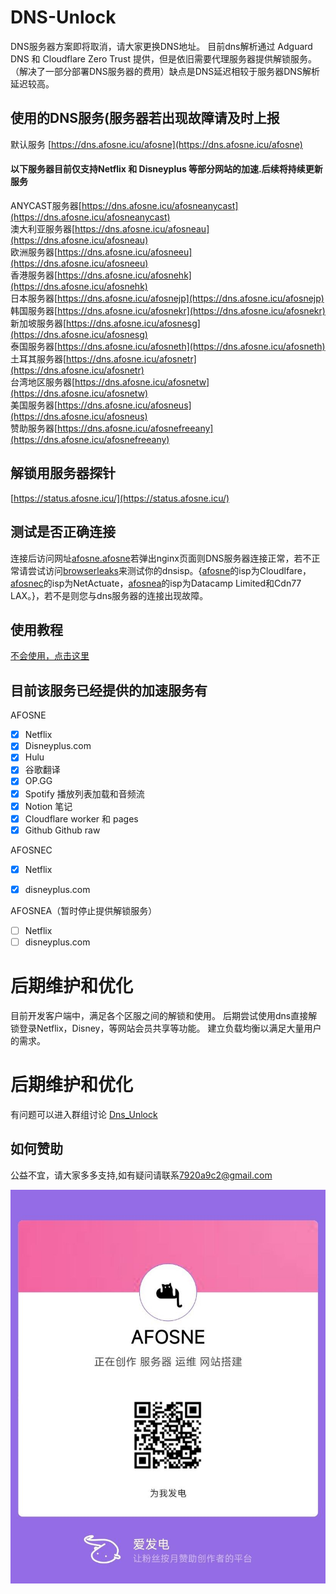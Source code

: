 # DNS-Unlock
  DNS服务器方案即将取消，请大家更换DNS地址。
  目前dns解析通过 Adguard DNS 和 Cloudflare Zero Trust 提供，但是依旧需要代理服务器提供解锁服务。（解决了一部分部署DNS服务器的费用）缺点是DNS延迟相较于服务器DNS解析延迟较高。

## 使用的DNS服务(服务器若出现故障请及时上报
默认服务 [https://dns.afosne.icu/afosne](https://dns.afosne.icu/afosne)<br/>
#### 以下服务器目前仅支持Netflix 和 Disneyplus 等部分网站的加速.后续将持续更新服务
ANYCAST服务器[https://dns.afosne.icu/afosneanycast](https://dns.afosne.icu/afosneanycast)<br/>
澳大利亚服务器[https://dns.afosne.icu/afosneau](https://dns.afosne.icu/afosneau)<br/>
欧洲服务器[https://dns.afosne.icu/afosneeu](https://dns.afosne.icu/afosneeu)<br/>
香港服务器[https://dns.afosne.icu/afosnehk](https://dns.afosne.icu/afosnehk)<br/>
日本服务器[https://dns.afosne.icu/afosnejp](https://dns.afosne.icu/afosnejp)<br/>
韩国服务器[https://dns.afosne.icu/afosnekr](https://dns.afosne.icu/afosnekr)<br/>
新加坡服务器[https://dns.afosne.icu/afosnesg](https://dns.afosne.icu/afosnesg)<br/>
泰国服务器[https://dns.afosne.icu/afosneth](https://dns.afosne.icu/afosneth)<br/>
土耳其服务器[https://dns.afosne.icu/afosnetr](https://dns.afosne.icu/afosnetr)<br/>
台湾地区服务器[https://dns.afosne.icu/afosnetw](https://dns.afosne.icu/afosnetw)<br/>
美国服务器[https://dns.afosne.icu/afosneus](https://dns.afosne.icu/afosneus)<br/>
赞助服务器[https://dns.afosne.icu/afosnefreeany](https://dns.afosne.icu/afosnefreeany)<br/>

## 解锁用服务器探针
[https://status.afosne.icu/](https://status.afosne.icu/)

## 测试是否正确连接
  连接后访问网址[afosne.afosne](http://afosne.afosne/)若弹出nginx页面则DNS服务器连接正常，若不正常请尝试访问[browserleaks](https://browserleaks.com/dns)来测试你的dnsisp。{[afosne](https://dns.afosne.icu/dns-query)的isp为Cloudlfare，[afosnec](https://dns.afosne.icu/afosnec)的isp为NetActuate，[afosnea](https://dns.afosne.icu/afosnea)的isp为Datacamp Limited和Cdn77 LAX。}，若不是则您与dns服务器的连接出现故障。

## 使用教程

[不会使用，点击这里](/tutorial.md)


## 目前该服务已经提供的加速服务有
AFOSNE
- [x] Netflix 
- [x] Disneyplus.com 
- [x] Hulu 
- [x] 谷歌翻译
- [x] OP.GG
- [x] Spotify 播放列表加载和音频流
- [x] Notion 笔记
- [x] Cloudflare worker 和 pages
- [x] Github Github raw

AFOSNEC
      
- [x] Netflix 
- [x] disneyplus.com 


AFOSNEA（暂时停止提供解锁服务）

- [ ] Netflix 
- [ ] disneyplus.com 

# 后期维护和优化
目前开发客户端中，满足各个区服之间的解锁和使用。
后期尝试使用dns直接解锁登录Netflix，Disney，等网站会员共享等功能。
建立负载均衡以满足大量用户的需求。

# 后期维护和优化
有问题可以进入群组讨论 [Dns_Unlock](https://t.me/Dns_Unlock)
## 如何赞助

公益不宜，请大家多多支持,如有疑问请联系[7920a9c2@gmail.com](mailto:7920a9c2@gmail.com) 

![爱发电](/img/afd.jpg)

